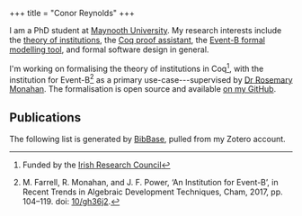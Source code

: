 +++
title = "Conor Reynolds"
+++

I am a PhD student at [Maynooth University](https://www.maynoothuniversity.ie/). My research interests include the [theory of institutions](https://iep.utm.edu/insti-th/), the [Coq proof assistant](https://coq.inria.fr/), the [Event-B formal modelling tool](http://www.event-b.org/), and formal software design in general.

I'm working on formalising the theory of institutions in Coq[^1], with the institution for Event-B[^2] as a primary use-case---supervised by [Dr Rosemary Monahan](https://www.maynoothuniversity.ie/people/rosemary-monahan). The formalisation is open source and available [on my GitHub](https://github.com/ConorReynolds/coq-institutions).

[^1]: Funded by the [Irish Research Council](https://research.ie/)
[^2]: M. Farrell, R. Monahan, and J. F. Power, ‘An Institution for Event-B’, in Recent Trends in Algebraic Development Techniques, Cham, 2017, pp. 104–119. doi: [10/gh36j2](https://www.doi.org/10/gh36j2).

## Publications

The following list is generated by [BibBase](https://bibbase.org), pulled from my Zotero account.

<script src="https://bibbase.org/show?bib=https%3A%2F%2Fapi.zotero.org%2Fusers%2F4711353%2Fcollections%2FI9IF6ZAC%2Fitems%3Fkey%3Df9heoAbFPXq4p3BWCaVpD9dF%26format%3Dbibtex%26limit%3D100&jsonp=1&hidemenu=true&urlLabel=url&sort=year&theme=default"></script>

